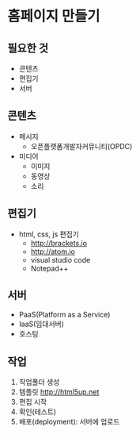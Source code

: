 # 홈페이지 만들기

## 필요한 것
- 콘텐츠
- 편집기
- 서버

## 콘텐츠
- 메시지
  - 오픈플랫폼개발자커뮤니티(OPDC)
- 미디어
  - 이미지
  - 동영상
  - 소리

## 편집기
- html, css, js 편집기
  - http://brackets.io
  - http://atom.io
  - visual studio code
  - Notepad++

## 서버
  - PaaS(Platform as a Service)
  - IaaS(임대서버)
  - 호스팅

## 작업
1. 작업폴더 생성
2. 템플릿 http://html5up.net
3. 편집 시작
4. 확인(테스트)
5. 배포(deployment): 서버에 업로드
